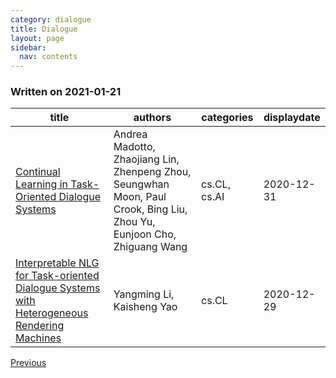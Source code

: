 ```yaml
---
category: dialogue
title: Dialogue
layout: page
sidebar:
  nav: contents
---
```



### Written on 2021-01-21

| title | authors | categories | displaydate |
| ----- | ----- | ----- | ----- |
| [Continual Learning in Task-Oriented Dialogue Systems](http://arxiv.org/abs/2012.15504v1) | Andrea Madotto, Zhaojiang Lin, Zhenpeng Zhou, Seungwhan Moon, Paul Crook, Bing Liu, Zhou Yu, Eunjoon Cho, Zhiguang Wang | cs.CL, cs.AI | 2020-12-31 |
| [Interpretable NLG for Task-oriented Dialogue Systems with Heterogeneous  Rendering Machines](http://arxiv.org/abs/2012.14645v1) | Yangming Li, Kaisheng Yao | cs.CL | 2020-12-29 |

[Previous](_site/categories/dialogue/2020/12/29/dialogue.html)
